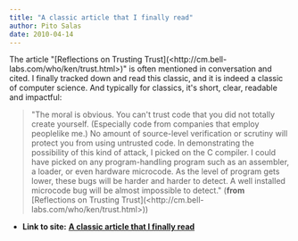```yaml
---
title: "A classic article that I finally read"
author: Pito Salas
date: 2010-04-14
---
```


The article "[Reflections on Trusting Trust](<http://cm.bell-
labs.com/who/ken/trust.html>)" is often mentioned in conversation and cited. I
finally tracked down and read this classic, and it is indeed a classic of
computer science. And typically for classics, it's short, clear, readable and
impactful:

> "The moral is obvious. You can't trust code that you did not totally create
> yourself. (Especially code from companies that employ peoplelike me.) No
> amount of source-level verification or scrutiny will protect you from using
> untrusted code. In demonstrating the possibility of this kind of attack, I
> picked on the C compiler. I could have picked on any program-handling
> program such as an assembler, a loader, or even hardware microcode. As the
> level of program gets lower, these bugs will be harder and harder to detect.
> A well installed microcode bug will be almost impossible to detect."
> (**from** [Reflections on Trusting Trust](<http://cm.bell-
> labs.com/who/ken/trust.html>))


* **Link to site:** **[A classic article that I finally read](None)**
